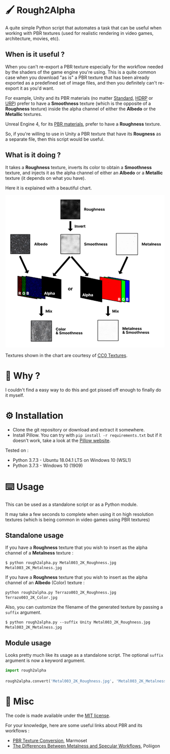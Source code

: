 # 🖌️ Rough2Alpha

A quite simple Python script that automates a task that can be useful when working with PBR textures (used for realistic rendering in video games, architecture, movies, etc).

## When is it useful ?

When you can't re-export a PBR texture especially for the workflow needed by the shaders of the game engine you're using. This is a quite common case when you download "as is" a PBR texture that has been already exported as a predefined set of image files, and then you definitely can't re-export it as you'd want.

For example, Unity and its PBR materials (no matter [Standard](https://docs.unity3d.com/Manual/StandardShaderMaterialParameters.html), [HDRP](https://docs.unity3d.com/Packages/com.unity.render-pipelines.high-definition@10.1/manual/Lit-Shader.html#surface-inputs) or [URP](https://docs.unity3d.com/Packages/com.unity.render-pipelines.universal@10.1/manual/lit-shader.html#surface-inputs)) prefer to have a **Smoothness** texture (which is the opposite of a **Roughness** texture) inside the alpha channel of either the **Albedo** or the **Metallic** textures.

Unreal Engine 4, for its [PBR materials](https://docs.unrealengine.com/en-US/Engine/Rendering/Materials/PhysicallyBased/index.html#materialparameters), prefer to have a **Roughness** texture.

So, if you're willing to use in Unity a PBR texture that have its **Rougness** as a separate file, then this script would be useful.

## What is it doing ?

It takes a **Roughness** texture, inverts its color to obtain a **Smoothness** texture, and injects it as the alpha channel of either an **Albedo** or a **Metallic** texture (it depends on what you have).

Here it is explained with a beautiful chart.

![chart](chart.png)

Textures shown in the chart are courtesy of [CC0 Textures](https://cc0textures.com/).

# 🤔 Why ?

I couldn't find a easy way to do this and got pissed off enough to finally do it myself.

# ⚙️ Installation

- Clone the git repository or download and extract it somewhere.
- Install Pillow. You can try with `pip install -r requirements.txt` but if it doesn't work, take a look at the [Pillow website](https://pillow.readthedocs.io/en/stable/installation.html).

Tested on :
- Python 3.7.3 - Ubuntu 18.04.1 LTS on Windows 10 (WSL1)
- Python 3.7.3 - Windows 10 (1909)

# ⌨️ Usage

This can be used as a standalone script or as a Python module.

It may take a few seconds to complete when using it on high resolution textures (which is being common in video games using PBR textures)

## Standalone usage

If you have a **Roughness** texture that you wish to insert as the alpha channel of a **Metalness** texture :

```console
$ python rough2alpha.py Metal003_2K_Roughness.jpg Metal003_2K_Metalness.jpg
```

If you have a **Roughness** texture that you wish to insert as the alpha channel of an **Albedo** (Color) texture :


```console
python rough2alpha.py Terrazo003_2K_Roughness.jpg Terrazo003_2K_Color.jpg
```

Also, you can customize the filename of the generated texture by passing a `suffix` argument.

```console
$ python rough2alpha.py --suffix Unity Metal003_2K_Roughness.jpg Metal003_2K_Metalness.jpg
```

## Module usage

Looks pretty much like its usage as a standalone script. The optional `suffix` argument is now a keyword argument.

```python
import rough2alpha

rough2alpha.convert('Metal003_2K_Roughness.jpg', 'Metal003_2K_Metalness.jpg', suffix='Unity')
```

# 🌌 Misc

The code is made available under the [MIT license](https://tldrlegal.com/license/mit-license).

For your knowledge, here are some useful links about PBR and its workflows :

- [PBR Texture Conversion](https://marmoset.co/posts/pbr-texture-conversion/), Marmoset
- [The Differences Between Metalness and Specular Workflows](https://help.poliigon.com/en/articles/1712659-the-differences-between-metalness-and-specular-workflows), Poliigon
